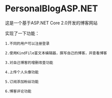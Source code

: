 # PersonalBlogASP.NET


这是一个基于ASP.NET Core 2.0开发的博客网站

实现了一下功能：
    
    1.不同的用户可以注册登录
    
    2.使用KindFile富文本编辑器，撰写自己的博客，并查看博客
    
    3.对自己博客的增删改查功能
    
    4.上传个人头像功能
    
    5.订阅添加粉丝功能
    
    6.博客评论功能
